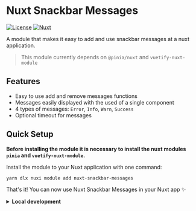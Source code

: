 # Nuxt Snackbar Messages

<!-- [![npm version][npm-version-src]][npm-version-href]
[![npm downloads][npm-downloads-src]][npm-downloads-href] -->
[![License][license-src]][license-href]
[![Nuxt][nuxt-src]][nuxt-href]

A module that makes it easy to add and use snackbar messages at a nuxt application.

> This module currently depends on `@pinia/nuxt` and `vuetify-nuxt-module`

<!-- - [✨ &nbsp;Release Notes](/CHANGELOG.md) -->
<!-- - [🏀 Online playground](https://stackblitz.com/github/your-org/nuxt-snackbar-messages?file=playground%2Fapp.vue) -->
<!-- - [📖 &nbsp;Documentation](https://example.com) -->

## Features

- Easy to use add and remove messages functions
- Messages easily displayed with the used of a single component
- 4 types of messages: `Error`, `Info`, `Warn`, `Success`
- Optional timeout for messages

## Quick Setup

**Before installing the module it is necessary to install the nuxt modules `pinia` and `vuetify-nuxt-module`.**

Install the module to your Nuxt application with one command:

```bash
yarn dlx nuxi module add nuxt-snackbar-messages
```

That's it! You can now use Nuxt Snackbar Messages in your Nuxt app ✨


<details>
  <summary>
    <strong>
      Local development
    </strong>
  </summary>

  ```bash
  # Install dependencies
  yarn install

  # Generate type stubs
  yarn dev:prepare

  # Develop with the playground
  yarn dev

  # Build the playground
  yarn dev:build
  ```

</details>


<!-- Badges -->
[npm-version-src]: https://img.shields.io/npm/v/nuxt-snackbar-messages/latest.svg?style=flat&colorA=020420&colorB=00DC82
[npm-version-href]: https://npmjs.com/package/nuxt-snackbar-messages

[npm-downloads-src]: https://img.shields.io/npm/dm/nuxt-snackbar-messages.svg?style=flat&colorA=020420&colorB=00DC82
[npm-downloads-href]: https://npm.chart.dev/nuxt-snackbar-messages

[license-src]: https://img.shields.io/npm/l/nuxt.svg?style=flat&colorA=020420&colorB=00DC82
[license-href]: ./LICENSE

[nuxt-src]: https://img.shields.io/badge/Nuxt-020420?logo=nuxt.js
[nuxt-href]: https://nuxt.com
